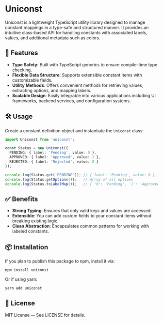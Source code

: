 # Uniconst

Uniconst is a lightweight TypeScript utility library designed to manage constant mappings in a type-safe and structured manner. It provides an intuitive class-based API for handling constants with associated labels, values, and additional metadata such as colors.

## 📌 Features

* **Type Safety**: Built with TypeScript generics to ensure compile-time type checking.
* **Flexible Data Structure**: Supports extensible constant items with customizable fields.
* **Utility Methods**: Offers convenient methods for retrieving values, extracting options, and mapping labels.
* **Scalable Design**: Easily integrable into various applications including UI frameworks, backend services, and configuration systems.

## 🛠️ Usage

Create a constant definition object and instantiate the `Uniconst` class:

```ts
import Uniconst from 'uniconst';

const Status = new Uniconst({
  PENDING: { label: 'Pending', value: 0 },
  APPROVED: { label: 'Approved', value: 1 },
  REJECTED: { label: 'Rejected', value: 2 }
});

console.log(Status.get('PENDING')); // { label: 'Pending', value: 0 }
console.log(Status.getOptions());   // Array of all options
console.log(Status.toLabelMap());   // { '0': 'Pending', '1': 'Approved', '2': 'Rejected' }
```

## ✅ Benefits

* **Strong Typing**: Ensures that only valid keys and values are accessed.
* **Extensible**: You can add custom fields to your constant items without breaking existing logic.
* **Clean Abstraction**: Encapsulates common patterns for working with labeled constants.

## 📦 Installation

If you plan to publish this package to npm, install it via:

```bash
npm install uniconst
```

Or if using yarn:

```bash
yarn add uniconst
```

## 📄 License

MIT License — See LICENSE for details.
